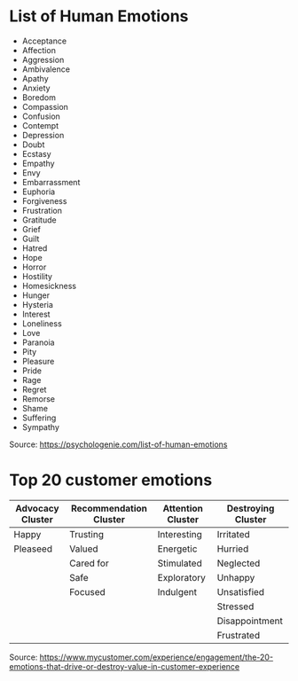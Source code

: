 # List of Human Emotions

- Acceptance
- Affection
- Aggression
- Ambivalence
- Apathy
- Anxiety
- Boredom
- Compassion
- Confusion
- Contempt
- Depression
- Doubt
- Ecstasy
- Empathy
- Envy
- Embarrassment
- Euphoria
- Forgiveness
- Frustration
- Gratitude
- Grief
- Guilt
- Hatred
- Hope
- Horror
- Hostility
- Homesickness
- Hunger
- Hysteria
- Interest
- Loneliness
- Love
- Paranoia
- Pity
- Pleasure
- Pride
- Rage
- Regret
- Remorse
- Shame
- Suffering
- Sympathy

Source: https://psychologenie.com/list-of-human-emotions


# Top 20 customer emotions

| Advocacy Cluster | Recommendation Cluster | Attention Cluster | Destroying Cluster |
| --- | --- | --- | --- |
| Happy | Trusting | Interesting | Irritated |
| Pleaseed | Valued | Energetic | Hurried |
|     | Cared for | Stimulated | Neglected |
|     | Safe | Exploratory | Unhappy |
|     | Focused | Indulgent | Unsatisfied |
|     |     |     | Stressed |
|     |     |     | Disappointment |
|     |     |     | Frustrated |

Source: https://www.mycustomer.com/experience/engagement/the-20-emotions-that-drive-or-destroy-value-in-customer-experience

